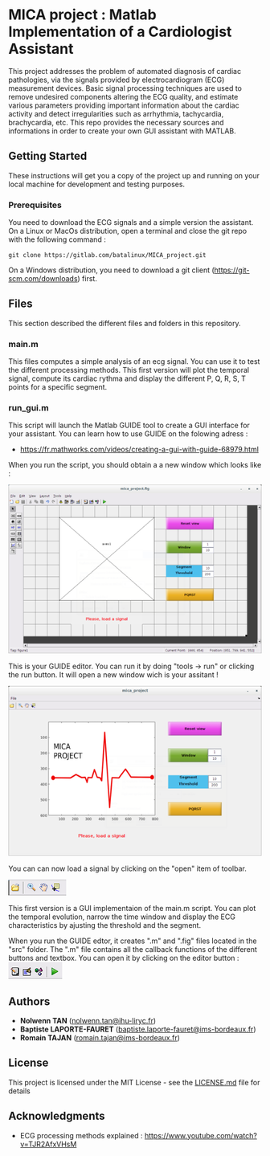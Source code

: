 # MICA project : Matlab Implementation of a Cardiologist Assistant

This project addresses the problem of automated diagnosis of cardiac pathologies, via the signals provided by electrocardiogram (ECG) measurement devices. Basic signal processing techniques are used to remove undesired components altering the ECG quality, and estimate various parameters providing important information about the cardiac activity and detect irregularities such as arrhythmia, tachycardia, brachycardia, etc. This repo provides the necessary sources and informations in order to create your own GUI assistant with MATLAB.

## Getting Started

These instructions will get you a copy of the project up and running on your local machine for development and testing purposes.

### Prerequisites

You need to download the ECG signals and a simple version the assistant. On a Linux or MacOs distribution, open a terminal and close the git repo with the following command : 

```
git clone https://gitlab.com/batalinux/MICA_project.git
```

On a Windows distribution, you need to download a git client (https://git-scm.com/downloads) first.

## Files

This section described the different files and folders in this repository.

### main.m

This files computes a simple analysis of an ecg signal. You can use it to test the different processing methods. 
This first version will plot the temporal signal, compute its cardiac rythma and display the different P, Q, R, S, T points for a specific segment.  

### run_gui.m

This script will launch the Matlab GUIDE tool to create a GUI interface for your assistant. You can learn how to use GUIDE on the folowing adress : 

* https://fr.mathworks.com/videos/creating-a-gui-with-guide-68979.html

When you run the script, you should obtain a a new window which looks like :

![](images/guide.png)

This is your GUIDE editor. You can run it by doing "tools -> run" or clicking the run button. 
It will open a new window wich is your assitant !

![](images/assistant.png)

You can can now load a signal by clicking on the "open" item of toolbar. 

![](images/toolbar.png)

This first version is a GUI implementaion of the main.m script. You can plot the temporal evolution, narrow the time window and display the ECG characteristics by ajusting the threshold and the segment.

When you run the GUIDE edtor, it creates ".m" and ".fig" files located in the "src" folder. The ".m" file contains all the callback functions of the different buttons and textbox. You can open it by clicking on the editor button : ![](images/editor.png)

## Authors
* **Nolwenn TAN** (nolwenn.tan@ihu-liryc.fr)
* **Baptiste LAPORTE-FAURET** (baptiste.laporte-fauret@ims-bordeaux.fr)
* **Romain TAJAN** (romain.tajan@ims-bordeaux.fr)

## License

This project is licensed under the MIT License - see the [LICENSE.md](LICENSE.md) file for details

## Acknowledgments

* ECG processing methods explained : https://www.youtube.com/watch?v=TJR2AfxVHsM

